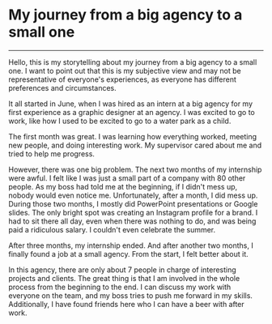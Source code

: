 # My journey from a big agency to a small one
---
Hello, this is my storytelling about my journey from a big agency to a small one. I want to point out that this is my subjective view and may not be representative of everyone's experiences, as everyone has different preferences and circumstances.

It all started in June, when I was hired as an intern at a big agency for my first experience as a graphic designer at an agency. I was excited to go to work, like how I used to be excited to go to a water park as a child.

The first month was great. I was learning how everything worked, meeting new people, and doing interesting work. My supervisor cared about me and tried to help me progress.

However, there was one big problem. The next two months of my internship were awful. I felt like I was just a small part of a company with 80 other people. As my boss had told me at the beginning, if I didn't mess up, nobody would even notice me. Unfortunately, after a month, I did mess up. During those two months, I mostly did PowerPoint presentations or Google slides. The only bright spot was creating an Instagram profile for a brand. I had to sit there all day, even when there was nothing to do, and was being paid a ridiculous salary. I couldn't even celebrate the summer.

After three months, my internship ended. And after another two months, I finally found a job at a small agency. From the start, I felt better about it.

In this agency, there are only about 7 people in charge of interesting projects and clients. The great thing is that I am involved in the whole process from the beginning to the end. I can discuss my work with everyone on the team, and my boss tries to push me forward in my skills. Additionally, I have found friends here who I can have a beer with after work.
